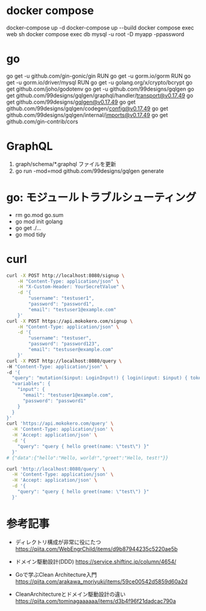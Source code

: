 # docker compose
docker-compose up -d
docker-compose up --build
docker compose exec web sh
docker compose exec db mysql -u root -D myapp -ppassword

# go
go get -u github.com/gin-gonic/gin
RUN go get -u gorm.io/gorm
RUN go get -u gorm.io/driver/mysql
RUN go get -u golang.org/x/crypto/bcrypt
go get github.com/joho/godotenv
go get -u github.com/99designs/gqlgen
go get github.com/99designs/gqlgen/graphql/handler/transport@v0.17.49
go get github.com/99designs/gqlgen@v0.17.49
go get github.com/99designs/gqlgen/codegen/config@v0.17.49
go get github.com/99designs/gqlgen/internal/imports@v0.17.49
go get github.com/gin-contrib/cors

# GraphQL
1. graph/schema/*.graphql ファイルを更新
2. go run -mod=mod github.com/99designs/gqlgen generate

# go: モジュールトラブルシューティング
- rm go.mod go.sum
- go mod init golang
- go get ./...
- go mod tidy

# curl
```sh
curl -X POST http://localhost:8080/signup \
    -H "Content-Type: application/json" \
    -H "X-Custom-Header: YourSecretValue" \
    -d '{
        "username": "testuser1",
        "password": "password1",
        "email": "testuser1@example.com"
    }'
curl -X POST https://api.mokokero.com/signup \
    -H "Content-Type: application/json" \
    -d '{
        "username": "testuser",
        "password": "password123",
        "email": "testuser@example.com"
    }'
curl -X POST http://localhost:8080/query \
-H "Content-Type: application/json" \
-d '{
  "query": "mutation($input: LoginInput!) { login(input: $input) { token user { id username email } errors { field message } } }",
  "variables": {
    "input": {
      "email": "testuser1@example.com",
      "password": "password1"
    }
  }
}'
curl 'https://api.mokokero.com/query' \
  -H 'Content-Type: application/json' \
  -H 'Accept: application/json' \
  -d '{
    "query": "query { hello greet(name: \"test\") }"
  }'
# {"data":{"hello":"Hello, world!","greet":"Hello, test!"}}

curl 'http://localhost:8080/query' \
  -H 'Content-Type: application/json' \
  -H 'Accept: application/json' \
  -d '{
    "query": "query { hello greet(name: \"test\") }"
  }'
```

# 参考記事
- ディレクトリ構成が非常に役にたつ
https://qiita.com/WebEngrChild/items/d9b87944235c5220ae5b

- ドメイン駆動設計(DDD)
https://service.shiftinc.jp/column/4654/

- Goで学ぶClean Architecture入門
https://qiita.com/arakawa_moriyuki/items/59ce00542d5859d60a2d

- CleanArchitectureとドメイン駆動設計の違い
https://qiita.com/tominagaaaaaa/items/d3b4f96f21dadcac790a
